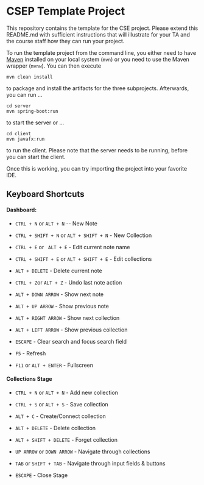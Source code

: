 # CSEP Template Project

This repository contains the template for the CSE project. Please extend this README.md with sufficient instructions that will illustrate for your TA and the course staff how they can run your project.

To run the template project from the command line, you either need to have [Maven](https://maven.apache.org/install.html) installed on your local system (`mvn`) or you need to use the Maven wrapper (`mvnw`). You can then execute

	mvn clean install

to package and install the artifacts for the three subprojects. Afterwards, you can run ...

	cd server
	mvn spring-boot:run

to start the server or ...

	cd client
	mvn javafx:run

to run the client. Please note that the server needs to be running, before you can start the client.

Once this is working, you can try importing the project into your favorite IDE.

## Keyboard Shortcuts
#### Dashboard:
- ```CTRL + N``` or ```ALT + N``` -- New Note
- ```CTRL + SHIFT + N``` or ```ALT + SHIFT + N``` - New Collection


- ```CTRL + E``` or ``` ALT + E``` - Edit current note name
- ```CTRL + SHIFT + E``` or ```ALT + SHIFT + E``` - Edit collections


- ```ALT + DELETE``` - Delete current note

- ```CTRL + Z```or ```ALT + Z``` - Undo last note action


- ```ALT + DOWN ARROW``` - Show next note
- ```ALT + UP ARROW``` - Show previous note
- ```ALT + RIGHT ARROW``` - Show next collection
- ```ALT + LEFT ARROW``` - Show previous collection


- ```ESCAPE``` - Clear search and focus search field
- ```F5``` - Refresh
- ```F11``` or ```ALT + ENTER``` - Fullscreen

#### Collections Stage
- ```CTRL + N``` or ```ALT + N``` - Add new collection
- ```CTRL + S``` or ```ALT + S``` - Save collection
- ```ALT + C``` - Create/Connect collection
- ```ALT + DELETE``` - Delete collection
- ```ALT + SHIFT + DELETE``` - Forget collection


- ```UP ARROW``` or ```DOWN ARROW``` - Navigate through collections
- ```TAB``` or ```SHIFT + TAB``` - Navigate through input fields & buttons


- ```ESCAPE``` - Close Stage